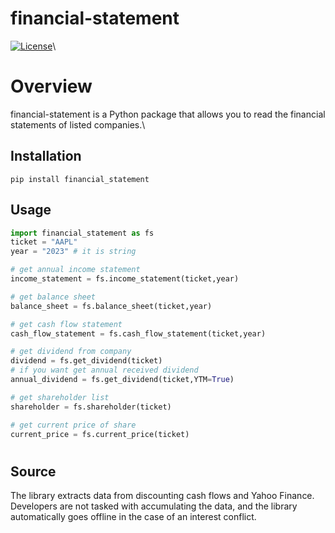 # financial-statement

[![License](https://img.shields.io/badge/license-MIT-blue.svg)](https://opensource.org/licenses/MIT)\

# Overview

financial-statement is a Python package that allows you to read the financial statements of listed companies.\

## Installation

```bash\
pip install financial_statement
```

## Usage
```python
import financial_statement as fs
ticket = "AAPL"
year = "2023" # it is string

# get annual income statement
income_statement = fs.income_statement(ticket,year)

# get balance sheet
balance_sheet = fs.balance_sheet(ticket,year)

# get cash flow statement
cash_flow_statement = fs.cash_flow_statement(ticket,year)

# get dividend from company
dividend = fs.get_dividend(ticket)
# if you want get annual received dividend
annual_dividend = fs.get_dividend(ticket,YTM=True)

# get shareholder list
shareholder = fs.shareholder(ticket)

# get current price of share
current_price = fs.current_price(ticket)
```
#


## Source

The library extracts data from discounting cash flows and Yahoo Finance. Developers are not tasked with accumulating the data, and the library automatically goes offline in the case of an interest conflict.

